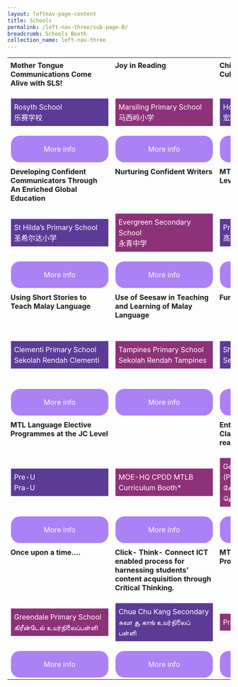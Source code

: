 ```yaml
---
layout: leftnav-page-content
title: Schools
permalink: /left-nav-three/sub-page-B/
breadcrumb: Schools Booth
collection_name: left-nav-three
---
```

<style>
.tdHead{
 vertical-align: top;
 padding: 7px;
   
 
}
.bottomBoxOdd{
background-color: #5c3b96;
padding: 7px;
color: #ffffff;
  
line-height :1.5rem !important;
}
.bottomBoxEven{
  background-color: #8d3278;
  padding: 7px;
  color: #ffffff;
  
  line-height :1.5rem !important;
}
.baseTD{
width:25%
}
 
.btnInfo {
    background: #ab81f5;
    color: #fff !important;
    display: block;
    padding: 20px 10px;
    text-align: center;
    text-decoration: none !important;
    width: 200px;
    border-radius: 20px !important;  
}
.btnInfo {
    -webkit-border-radius: 20px;
    -moz-border-radius: 20px;
    -ms-border-radius: 20px;
    -o-border-radius: 20px;
}
.btnInfo:hover {
    background: #583399;
}
</style>
<table style="width:100%;" cellspacing="20" cellpadding="20">

<tr>
  <td class="baseTD tdHead">
   <b>Mother Tongue Communications Come Alive with SLS!</b><br>
  </td>
  <td class="baseTD tdHead"> <b>Joy in Reading</b><br>
  </td>
  <td class="baseTD tdHead"> <b>Chinese Language Camp; Cultural Fortnight</b><br>
  </td>
  <td class="baseTD tdHead"><b>CL eXcite - Joy of Learning</b><br>
  </td>
</tr>
<tr>
<td class="baseTD ">
  <p class="bottomBoxOdd">Rosyth School<br>乐赛学校 </p></td>
 
<td class="baseTD ">
   <p class="bottomBoxEven">Marsiling Primary School<br>马西岭小学 </p> </td>
 
<td class="baseTD ">
 <p class="bottomBoxOdd">Hong Wen School<br>宏文学校
</p></td>
<td class="baseTD">
 <p class="bottomBoxEven">Xingnan Primary School<br>醒南小学
</p> 
</td>
</tr>
  <tr>
    <td> 
	    <a href="https://event-reg.biz/Registration/MTLSSynopsis?Session=S1C"  class="btnInfo">More info</a>
    </td>
    <td> 
		<a href="https://event-reg.biz/Registration/MTLSSynopsis?Session=S2C"  class="btnInfo">More info</a>
    </td>
    <td>
	    <a href="https://event-reg.biz/Registration/MTLSSynopsis?Session=S3C"  class="btnInfo">More info</a>
    </td>
    <td>
   	    <a href="https://event-reg.biz/Registration/MTLSSynopsis?Session=S4C"  class="btnInfo">More info</a>
    </td>
  </tr>
  <tr>
  <td class="baseTD tdHead">
   <b>Developing Confident Communicators Through An Enriched Global Education</b><br>
  </td>
  <td class="baseTD tdHead"> <b>Nurturing Confident Writers</b><br>
  </td>
  <td class="baseTD tdHead"> <b>MTL Education at the Pre-U Level</b><br>
  </td>
  <td class="baseTD tdHead"><b>Active Learning, Joyful Learners through the use of ICT Platforms</b><br>
  </td>
</tr>
<tr>
<td class="baseTD ">
  <p class="bottomBoxOdd">St Hilda’s Primary School<br> 圣希尔达小学 </p></td>
 
<td class="baseTD ">
   <p class="bottomBoxEven">Evergreen Secondary School<br>永青中学 </p> </td>
 
<td class="baseTD ">
 <p class="bottomBoxOdd">Pre-U<br>高中
</p></td>
<td class="baseTD">
 <p class="bottomBoxEven">Princess Elizabeth Primary School
</p> 
</td>
</tr>
  <tr>
    <td> 
	    <a href="https://event-reg.biz/Registration/MTLSSynopsis?Session=S5C"  class="btnInfo">More info</a>
    </td>
    <td> 
		<a href="https://event-reg.biz/Registration/MTLSSynopsis?Session=S12C"  class="btnInfo">More info</a>
    </td>
    <td>
	    <a href="https://event-reg.biz/Registration/MTLSSynopsis?Session=S15C"  class="btnInfo">More info</a>
    </td>
    <td>
   	    <a href="https://event-reg.biz/Registration/MTLSSynopsis?Session=S17C"  class="btnInfo">More info</a>
    </td>
  </tr>
  <tr>
  <td class="baseTD tdHead">
   <b>Using Short Stories to Teach Malay Language</b><br>
  </td>
  <td class="baseTD tdHead"> <b>Use of Seesaw in Teaching and Learning of Malay Language</b><br>
  </td>
  <td class="baseTD tdHead"> <b>Fun Learning @ Shuqun</b><br>
  </td>
  <td class="baseTD tdHead"><b>Enhancing Oral Competencies through Interactive Games </b><br>
  </td>
</tr>
<tr>
<td class="baseTD ">
  <p class="bottomBoxOdd">Clementi Primary School<br>Sekolah Rendah Clementi </p></td>
 
<td class="baseTD ">
   <p class="bottomBoxEven"> Tampines Primary School<br>Sekolah Rendah Tampines</p> </td>
 
<td class="baseTD ">
 <p class="bottomBoxOdd">Shuqun Primary School<br>Sekolah Rendah Shuqun
</p></td>
<td class="baseTD">
 <p class="bottomBoxEven">Changkat Changi Secondary School<br>Sekolah Menengah Changkat Changi
</p> 
</td>
</tr>
  <tr>
    <td> 
	    <a href="https://event-reg.biz/Registration/MTLSSynopsis?Session=S6M"  class="btnInfo">More info</a>
    </td>
    <td> 
		<a href="https://event-reg.biz/Registration/MTLSSynopsis?Session=S7M"  class="btnInfo">More info</a>
    </td>
    <td>
	    <a href="https://event-reg.biz/Registration/MTLSSynopsis?Session=S8M"  class="btnInfo">More info</a>
    </td>
    <td>
   	    <a href="https://event-reg.biz/Registration/MTLSSynopsis?Session=S13M"  class="btnInfo">More info</a>
    </td>
  </tr>
  <tr>
  <td class="baseTD tdHead">
   <b>MTL Language Elective Programmes at the JC Level</b><br>
  </td>
  <td class="baseTD tdHead"> <b></b><br>
  </td>
  <td class="baseTD tdHead"><b>Enthuse a Primary Classroom With MK Small readers!</b><br>
  </td>
<td class="baseTD tdHead">
   <b>Snap The Characters Away</b><br>
  </td>
</tr>
<tr>
<td class="baseTD ">
  <p class="bottomBoxOdd">Pre-U<br>Pra-U </p></td>
 
<td class="baseTD ">
   <p class="bottomBoxEven"> MOE-HQ CPDD MTLB Curriculum Booth*</p> </td>
<td class="baseTD">
 <p class="bottomBoxEven">Geylang Methodist School (Primary) <br>கேலாங் மெதடிஸ்ட் தொடக்கப்பள்ளி
</p> 
</td>
<td class="baseTD ">
  <p class="bottomBoxOdd"> Bedok Green Primary School<br>பிடோக் கிரீன் தொடக்கப்பள்ளி</p></td>
</tr>
  <tr>
    <td> 
	    <a href="https://event-reg.biz/Registration/MTLSSynopsis?Session=S15M"  class="btnInfo">More info</a>
    </td>
    <td> 
		<a href="https://event-reg.biz/Registration/MTLSSynopsis?Session=S16M"  class="btnInfo">More info</a>
    </td>
    <td>
	    <a href="https://event-reg.biz/Registration/MTLSSynopsis?Session=S9T"  class="btnInfo">More info</a>
    </td>
    <td>
   	    <a href="https://event-reg.biz/Registration/MTLSSynopsis?Session=S10T"  class="btnInfo">More info</a>
    </td>
  </tr>
  <tr>
  <td class="baseTD tdHead"> <b>Once upon a time….</b><br>
  </td>
  <td class="baseTD tdHead"> <b>Click- Think- Connect ICT enabled process for harnessing students’ content acquisition through Critical Thinking. </b><br>
  </td>
  <td class="baseTD tdHead"><b>MTL Language Elective Programmes at the JC Level</b><br>
  </td>
</tr>
<tr>
 
<td class="baseTD ">
   <p class="bottomBoxEven">Greendale Primary School<br>கிரீன்டேல் உயர்நிலைப்பள்ளி  </p> </td>
 
<td class="baseTD ">
 <p class="bottomBoxOdd">Chua Chu Kang Secondary<br>சுவா சூ காங் உயர்நிலைப் பள்ளி
</p></td>
<td class="baseTD">
 <p class="bottomBoxEven">Pre-U CL/ML/TL
</p> 
</td>
</tr>
  <tr>
    <td> 
		<a href="https://event-reg.biz/Registration/MTLSSynopsis?Session=S11T"  class="btnInfo">More info</a>
    </td>
    <td>
	    <a href="https://event-reg.biz/Registration/MTLSSynopsis?Session=S14T"  class="btnInfo">More info</a>
    </td>
    <td>
   	    <a href="https://event-reg.biz/Registration/MTLSSynopsis?Session=S15T"  class="btnInfo">More info</a>
    </td>
  </tr>  
</table> 
